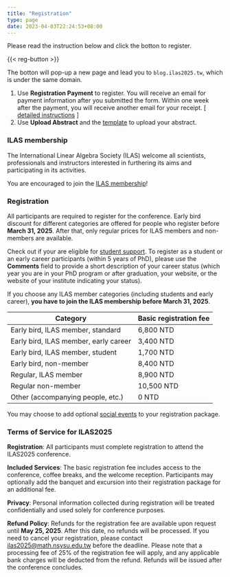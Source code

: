 ```yaml
---
title: "Registration"
type: page
date: 2023-04-03T22:24:53+08:00
---
```


Please read the instruction below and click the botton to register.

{{< reg-button >}}

The botton will pop-up a new page and lead you to `blog.ilas2025.tw`, which 
is under the same domain.

1. Use **Registration Payment** to register.  You will receive an email for 
payment information after you submitted the form.  Within one week after the 
payment, you will receive another email for your receipt.
[ [detailed instructions](/files/registration-payment-instructions.pdf) ]
2. Use **Upload Abstract** and the [template](/files/abstract-template.tex) to 
upload your abstract.  



<!-- ```tex
You may type $\TeX$ code
in your title and abstract.  You may assume the `amsmath` package is loaded and 
only copy and paste the content of your abstract to the form.

\documentclass{article}
\usepackage{amsmath}

\begin{document}
% paste only this part to the abstract.
\end{document}
``` -->


### ILAS membership

The International Linear Algebra Society (ILAS) welcome all scientists, 
professionals and instructors interested in furthering its aims and 
participating in its activities.

You are encouraged to join the [ILAS membership](https://ilasic.org/join-ilas/)!

### Registration

All participants are required to register for the conference.  Early bird 
discount for different categories are offered for people who register before 
**March 31, 2025**.  After that, only regular prices for ILAS members and 
non-members are available.  

Check out if your are eligible for [student support](student-support/).
To register as a student or an early career participants 
(within 5 years of PhD), please use the **Comments** field to provide a short 
description of your career status (which year you are in your PhD program 
or after graduation, your website, or the website of your institute 
indicating your status).  

If you choose any ILAS member categories (including students and early career), 
**you have to join the ILAS membership before March 31, 2025**. 

| Category                              | Basic registration fee |
| ------------------------------------- | ---------------------- |
| Early bird, ILAS member, standard     | 6,800 NTD             |
| Early bird, ILAS member, early career | 3,400 NTD             |
| Early bird, ILAS member, student      | 1,700 NTD             |
| Early bird, non-member                | 8,400 NTD             |
| Regular, ILAS member                  | 8,900 NTD             |
| Regular non-member                    | 10,500 NTD            |
| Other (accompanying people, etc.)     | 0 NTD                 |

You may choose to add optional [social events](social/) to your registration 
package.

### Terms of Service for ILAS2025

**Registration**: All participants must complete registration to attend the 
ILAS2025 conference.

**Included Services**: The basic registration fee includes access to the 
conference, coffee breaks, and the welcome reception. Participants may 
optionally add the banquet and excursion into their registration package for 
an additional fee.

**Privacy**: Personal information collected during registration will be treated 
confidentially and used solely for conference purposes.

**Refund Policy**: Refunds for the registration fee are available upon request 
until **May 25, 2025**. After this date, no refunds will be processed. 
If you need to cancel your registration, please contact 
ilas2025@math.nsysu.edu.tw before the deadline. Please note that a processing 
fee of 25% of the registration fee will apply, and any applicable bank charges 
will be deducted from the refund. Refunds will be issued after the conference 
concludes.
